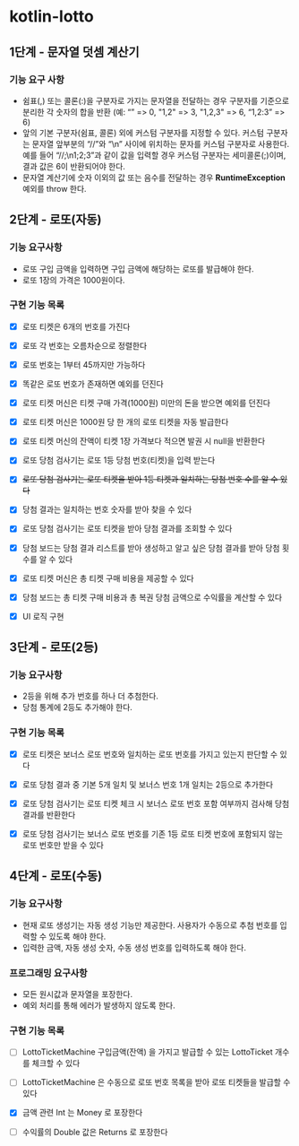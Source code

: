 # kotlin-lotto

## 1단계 - 문자열 덧셈 계산기

### 기능 요구 사항

- 쉼표(,) 또는 콜론(:)을 구분자로 가지는 문자열을 전달하는 경우 구분자를 기준으로 분리한 각 숫자의 합을 반환 (예: “” => 0, "1,2" => 3, "1,2,3" => 6, “1,2:3” => 6)
- 앞의 기본 구분자(쉼표, 콜론) 외에 커스텀 구분자를 지정할 수 있다. 커스텀 구분자는 문자열 앞부분의 “//”와 “\n” 사이에 위치하는 문자를 커스텀 구분자로 사용한다. 예를 들어 “//;\n1;2;3”과 같이 값을 입력할 경우 커스텀 구분자는 세미콜론(;)이며, 결과 값은 6이 반환되어야 한다.
- 문자열 계산기에 숫자 이외의 값 또는 음수를 전달하는 경우 **RuntimeException** 예외를 throw 한다.


## 2단계 - 로또(자동)

### 기능 요구사항

- 로또 구입 금액을 입력하면 구입 금액에 해당하는 로또를 발급해야 한다.
- 로또 1장의 가격은 1000원이다.

### 구현 기능 목록

- [x] 로또 티켓은 6개의 번호를 가진다
- [x] 로또 각 번호는 오름차순으로 정렬한다
- [x] 로또 번호는 1부터 45까지만 가능하다
- [x] 똑같은 로또 번호가 존재하면 예외를 던진다
- [x] 로또 티켓 머신은 티켓 구매 가격(1000원) 미만의 돈을 받으면 예외를 던진다
- [x] 로또 티켓 머신은 1000원 당 한 개의 로또 티켓을 자동 발급한다
- [x] 로또 티켓 머신의 잔액이 티켓 1장 가격보다 적으면 발권 시 null을 반환한다
- [x] 로또 당첨 검사기는 로또 1등 당첨 번호(티켓)을 입력 받는다
- [x] ~~로또 당첨 검사기는 로또 티켓을 받아 1등 티켓과 일치하는 당첨 번호 수를 알 수 있다~~
- [x] 당첨 결과는 일치하는 번호 숫자를 받아 찾을 수 있다
- [x] 로또 당첨 검사기는 로또 티켓을 받아 당첨 결과를 조회할 수 있다
- [x] 당첨 보드는 당첨 결과 리스트를 받아 생성하고 알고 싶은 당첨 결과를 받아 당첨 횟수를 알 수 있다
- [x] 로또 티켓 머신은 총 티켓 구매 비용을 제공할 수 있다
- [x] 당첨 보드는 총 티켓 구매 비용과 총 복권 당첨 금액으로 수익률을 계산할 수 있다

- [x] UI 로직 구현

## 3단계 - 로또(2등)

### 기능 요구사항

- 2등을 위해 추가 번호를 하나 더 추첨한다. 
- 당첨 통계에 2등도 추가해야 한다.

### 구현 기능 목록

- [x] 로또 티켓은 보너스 로또 번호와 일치하는 로또 번호를 가지고 있는지 판단할 수 있다
- [x] 로또 당첨 결과 중 기본 5개 일치 및 보너스 번호 1개 일치는 2등으로 추가한다
- [x] 로또 당첨 검사기는 로또 티켓 체크 시 보너스 로또 번호 포함 여부까지 검사해 당첨 결과를 반환한다
- [x] 로또 당첨 검사기는 보너스 로또 번호를 기존 1등 로또 티켓 번호에 포함되지 않는 로또 번호만 받을 수 있다


## 4단계 - 로또(수동)

### 기능 요구사항

- 현재 로또 생성기는 자동 생성 기능만 제공한다. 사용자가 수동으로 추첨 번호를 입력할 수 있도록 해야 한다. 
- 입력한 금액, 자동 생성 숫자, 수동 생성 번호를 입력하도록 해야 한다.

### 프로그래밍 요구사항

- 모든 원시값과 문자열을 포장한다. 
- 예외 처리를 통해 에러가 발생하지 않도록 한다.

### 구현 기능 목록

- [ ] LottoTicketMachine 구입금액(잔액) 을 가지고 발급할 수 있는 LottoTicket 개수를 체크할 수 있다
- [ ] LottoTicketMachine 은 수동으로 로또 번호 목록을 받아 로또 티켓들을 발급할 수 있다

- [x] 금액 관련 Int 는 Money 로 포장한다
- [ ] 수익률의 Double 값은 Returns 로 포장한다
